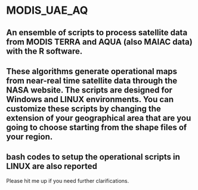 # MODIS_UAE_AQ
## An ensemble of scripts to process satellite data from MODIS TERRA and AQUA (also MAIAC data) with the R software. 
## These algorithms generate operational maps from near-real time satellite data through the NASA website. The scripts are designed for Windows and LINUX environments. You can customize these scripts by changing the extension of your geographical area that are you going to choose starting from the shape files of your region.
## bash codes to setup the operational scripts in LINUX are also reported
Please hit me up if you need further clarifications.
